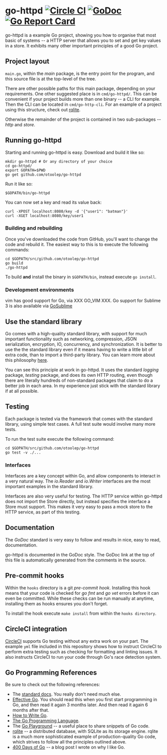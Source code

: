 go-httpd [![Circle CI](https://circleci.com/gh/otoolep/go-httpd/tree/master.svg?style=svg)](https://circleci.com/gh/otoolep/go-httpd/tree/master) [![GoDoc](https://godoc.org/github.com/otoolep/go-httpd?status.png)](https://godoc.org/github.com/otoolep/go-httpd) [![Go Report Card](https://goreportcard.com/badge/github.com/otoolep/go-httpd)](https://goreportcard.com/report/github.com/otoolep/go-httpd)
======

go-httpd is a example Go project, showing you how to organise that most basic of systems -- a HTTP server that allows you to set and get key values in a store. It exhibits many other important principles of a good Go project.

## Project layout
`main.go`, within the _main_ package, is the entry point for the program, and this source file is at the top-level of the tree.

There are other possible paths for this main package, depending on your requirements. One other suggested place is in `cmd/go-httpd/`. This can be convenient if your project builds more than one binary -- a CLI for example. Then the CLI can be located in `cmd/go-http-cli`. For an example of a project using this structure, check out [rqlite](http://github.com/rqlite/rqlite).

Otherwise the remainder of the project is contained in two sub-packages -- _http_ and _store_.

## Running go-httpd
Starting and running go-httpd is easy. Download and build it like so:

```
mkdir go-httpd # Or any directory of your choice
cd go-httpd/
export GOPATH=$PWD
go get github.com/otoolep/go-httpd
```

Run it like so:

```
$GOPATH/bin/go-httpd
```

You can now set a key and read its value back:

```
curl -XPOST localhost:8080/key -d '{"user1": "batman"}'
curl -XGET localhost:8080/key/user1
```

### Building and rebuilding
Once you've downloaded the code from GitHub, you'll want to change the code and rebuild it. The easiest way to this is to execute the following commands:
```
cd $GOPATH/src/github.com/otoolep/go-httpd
go build
./go-httpd
```
To build __and__ install the binary in `$GOPATH/bin`, instead execute `go install`.

### Development environments
vim has good support for Go, via XXX GO_VIM XXX. Go support for Sublime 3 is also available via [GoSublime](XXXX)

## Use the standard library
Go comes with a high-quality standard library, with support for much important functionality such as networking, compression, JSON serialization, encryption, IO, concurrency, and synchronization. It is better to use the the standard library even if it means having to write a little bit of extra code, than to import a third-party library. You can learn more about this philosophy [here](XXXXX).

You can see this principle at work in go-httpd. It uses the standard _logging_ package, _testing_ package, and does its own HTTP routing, even though there are literally hundreds of non-standard packages that claim to do a better job in each area. In my experience just stick with the standard library if at all possible.

## Testing
Each package is tested via the framework that comes with the standard library, using simple test cases. A full test suite would involve many more tests.

To run the test suite execute the following command:
```
cd $GOPATH/src/github.com/otoolep/go-httpd
go test -v ./...
```

### Interfaces
Interfaces are a key concept within Go, and allow components to interact in a very natural way. The _io.Reader_ and _io.Writer_ interfaces are the most important examples in the standard library.

Interfaces are also very useful for testing. The HTTP service within go-httpd does not import the Store directly, but instead specifies the interface a Store must support. This makes it very easy to pass a mock store to the HTTP service, as part of this testing.

## Documentation
The _GoDoc_ standard is very easy to follow and results in nice, easy to read, documentation.

go-httpd is documented in the GoDoc style. The GoDoc link at the top of this file is automatically generated from the comments in the source.

## Pre-commit hooks
Within the `hooks` directory is a git _pre-commit hook_. Installing this hook means that your code is checked for _go fmt_ and _go vet_ errors before it can even be committed. While these checks can be run manually at anytime, installing them as hooks ensures you don't forget.

To install the hook execute `make install` from within the `hooks directory`.

## CircleCI integration
[CircleCI](http://www.circleci.com) supports Go testing without any extra work on your part. The example `yml` file included in this repository shows how to instruct CircleCI to perform extra testing such as checking for formatting and linting issues. It also instructs CircleCI to run your code through Go's race detection system.

## Go Programming References
Be sure to check out the following references:
* The [standard docs](https://golang.org/pkg/). You really don't need much else.
* [Effective Go](https://golang.org/doc/effective_go.html). You should read this when you first start programming in Go, and then read it again 3 months later. And then read it again 6 months after that.
* [How to Write Go](https://golang.org/doc/code.html).
* [The Go Programming Language](http://www.amazon.com/Programming-Language-Addison-Wesley-Professional-Computing/dp/0134190440).
* The [Go Playground](https://play.golang.org/) -- a useful place to share snippets of Go code.
* [rqlite](http://github.com/rqlite/rqlite) -- a distributed database, with SQLite as its storage engine. rqlite is a much more sophisticated example of production-quality Go code, which strives to follow all the principles outlined above.
* [400 Days of Go](http://www.philipotoole.com/400-days-of-go/) -- a blog post I wrote on why I like Go.
